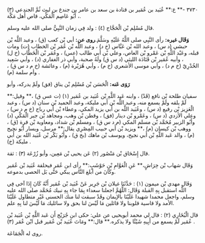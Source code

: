 ٣٧٣٠ -** ع:** عُبَيد بن عُمَير بن قتادة بن سعد بن عامر بن جندع بن ليث ثُمَّ الجندعي (٣) ، أَبُو عَاصِم الْمَكِّي، قاص أَهل مَكَّة.

قال مُسْلِم بْن الْحَجَّاج (٤) : ولد فِي زمان النَّبِيُّ صلى الله عليه وسلم.

**وَقَال غيره:** رأى النَّبِي صلى اللَّهُ عَلَيْهِ وسَلَّمَ.**روى عن:** أبي بْن كعب (ق) ، وعبد اللَّه بْن حبشي (د س) ، وعبد الله بْن عَبَّاس (خ د) ، وعبد اللَّه بْن عُمَر بْن الخطاب (ت) ومات قبله، وعَبْد اللَّهِ بْن عَمْرو بْن العاص، وعلي بْن أَبي طالب (عس) ، وعُمَر بْن الْخَطَّاب (خ ل) ، وأبيه عُمَير بْن قَتَادَة الليثي (د س ق) ولَهُ صحبة، وأبي ذر الغفاري (د) ، وأبي سَعِيد الخُدْرِيّ (خ م د) ، وأبي موسى الأشعري (خ م) ، وأبي هُرَيْرة (م) ، وعائشة (خ م د س ق) ، وأم سلمة (م) .

**رَوَى عَنه:** الْحَسَن بْن مُسْلِم بْن يناق (فق) ولَمْ يدركه، وأبو

سفيان طلحة بْن نافع (قَدْ) ، وابنه عَبد اللَّهِ بْن عُبَيد بن عُمَير (١) (ت عس ق) ،** وقيل:** لَمْ يلقه ولَمْ يسمع منه، وعبد اللَّه بْن أَبي مليكة، وعبد الحميد بْن سنان (د س) ، وعبد الْعَزِيز بْن رفيع (د س) ، وعُبَيد اللَّه بن أَبي يزيد المكي، وعطاء بْن أَبي رباح (خ م د س) ، وعلي الأزدي (د س) ، وعَمْرو بْن دينار (فق) ، وقطن بْن وهب، ومجاهد بْن جبر الْمَكِّي (د) وأَبُو الزبير مُحَمَّد بْن مسلم المكي (م د س ق) ، ومسلم بْن شداد، ومعاوية بْن قرة (ق) ، ووهب بْن كيسان (م) ،** ويزيد بْن أَبي حبيب المِصْرِي يقال:** مرسل، ويسار أَبُو نجيح (م) ، والد عَبد اللَّهِ بْن أَبي نجيح، ويوسف بْن ماهك (بخ ق) ، وأَبُو بَكْر بْن عُبَيد الله بن أَبي مليكة (خ) .

قال إِسْحَاق بْن مَنْصُور (٢) عَن يحيى بْن مَعِين، وأبو زُرْعَة (٣) : ثقة.

وَقَال شهاب بْن خِرَاشٍ،** عَنِ الْعَوَّامِ بْنِ حَوْشَبٍ:** رأى ابن عُمَر فيحلقة عُبَيد بْن عُمَير وكَانَ من أبلغ النَّاس يبكي حَتَّى بَل الحصى بدموعه.

وَقَال مهدي بْن ميمون (١) : حَدَّثَنَا غيلان بْن جَرِير عَنْ عُبَيد بْن عُمَير أَنَّهُ كَانَ إِذَا آخى فِي اللَّه استقبل بِهِ القبلة وَقَال: اللَّهُمَّ اجعلنا سعداء بِمَا جاء بِهِ نبيك مُحَمَّد صلى الله عليه وسلم، واجعل محمدا شهيدا عَلَيْنَا بالإيمان وقَدْ سبقت لنا منك الحسنى غَيْر متطاول عَلَيْنَا الأمد ولا قاسية قلوبنا ولا قائلين مَا لَيْسَ لنا بحق ولا سائليك مَا لَيْسَ لنا بِهِ علم.

قال الْبُخَارِي (٢) : قال لي محمد أبويحيى عن علي: حكى ابن جُرَيْج أَن عَبد اللَّهِ بْن عُبَيد بْن عُمَير لَمْ يسمع من أَبِيهِ شَيْئًا ولا يذكره.** قال:** ومَاتَ عُبَيد بْن عُمَير قبل ابْن عُمَر (٣) .

روى له الْجَمَاعَة.